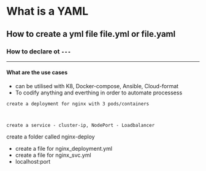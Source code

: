 # What is a YAML
## How to create a yml file file.yml or file.yaml
### How to declare ot `---`
---
#### What are the use cases
- can be utilised with K8, Docker-compose, Ansible, Cloud-format
- To codify anything and everthing in order to automate processess

```
create a deployment for nginx with 3 pods/containers



create a service - cluster-ip, NodePort - Loadbalancer
```
create a folder called nginx-deploy
- create a file for nginx_deployment.yml
- create a file for nginx_svc.yml
- localhost:port